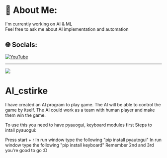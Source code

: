 # 💫 About Me:
I'm currently working on AI & ML<br>Feel free to ask me about AI implementation and automation


## 🌐 Socials:
 [![YouTube](https://img.shields.io/badge/YouTube-%23FF0000.svg?logo=YouTube&logoColor=white)](https://www.youtube.com/channel/UCCjdXFKa_bzIrlwjuZP39YA?sub_confirmation=1) 

---
[![](https://visitcount.itsvg.in/api?id=Harshit28j&icon=0&color=0)](https://visitcount.itsvg.in)

<!-- Proudly created with GPRM ( https://gprm.itsvg.in ) -->
# AI_cstirke
I have created an AI program to play game. The AI will be able to control the game by itself. The AI could work as a team with human player and make them win the game.

To use this you need to have pyauogui, keyboard modules first Steps to intall pyauogui:

Press start + r
In run window type the following "pip install pyautogui"
In run window type the following "pip install keyboard"
Remember 2nd and 3rd you're good to go :D
